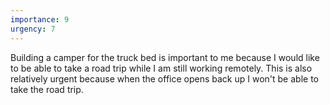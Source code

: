 ```yaml
---
importance: 9
urgency: 7
---
```

Building a camper for the truck bed is important to me because I would like to be able to take a road trip while I am still working remotely. This is also relatively urgent because when the office opens back up I won't be able to take the road trip.